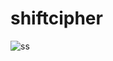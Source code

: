 # shiftcipher
![ss](https://user-images.githubusercontent.com/74889499/134171951-22451420-6644-426c-8993-8c125188fff5.png)
